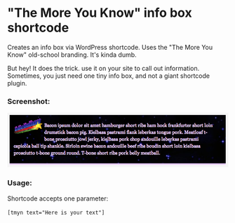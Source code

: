 "The More You Know" info box shortcode
======================================

Creates an info box via WordPress shortcode. Uses the "The More You Know" old-school branding. It's kinda dumb.

But hey! It does the trick. use it on your site to call out information. Sometimes, you just need one tiny info box, and not a giant shortcode plugin.

### Screenshot:

![Image](screenshot.png?raw=true)


### Usage:

Shortcode accepts one parameter:

`[tmyn text="Here is your text"]`
